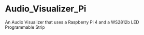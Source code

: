 # Audio_Visualizer_Pi
An Audio Visualizer that uses a Raspberry Pi 4 and a WS2812b LED Programmable Strip
